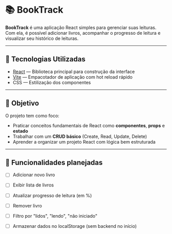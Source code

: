 # 📚 BookTrack

**BookTrack** é uma aplicação React simples para gerenciar suas leituras. Com ela, é possível adicionar livros, acompanhar o progresso de leitura e visualizar seu histórico de leituras.

---

## 🚀 Tecnologias Utilizadas

- [React](https://reactjs.org/) — Biblioteca principal para construção da interface
- [Vite](https://vitejs.dev/) — Empacotador de aplicação com hot reload rápido
- CSS — Estilização dos componentes

---

## 🧠 Objetivo

O projeto tem como foco:
- Praticar conceitos fundamentais de React como **componentes**, **props** e **estado**
- Trabalhar com um **CRUD básico** (Create, Read, Update, Delete)
- Aprender a organizar um projeto React com lógica bem estruturada

---

## 🔧 Funcionalidades planejadas

- [ ] Adicionar novo livro
- [ ] Exibir lista de livros
- [ ] Atualizar progresso de leitura (em %)
- [ ] Remover livro
- [ ] Filtro por "lidos", "lendo", "não iniciado"
- [ ] Armazenar dados no localStorage (sem backend no início)

